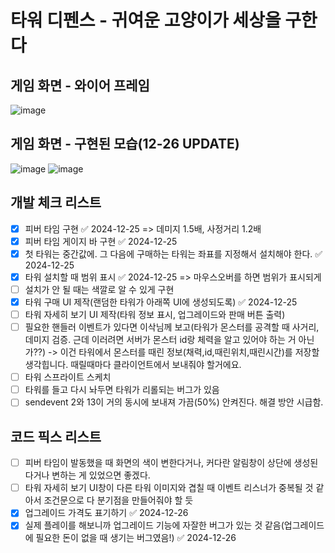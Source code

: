 # 타워 디펜스 - 귀여운 고양이가 세상을 구한다
## 게임 화면 - 와이어 프레임
![image](https://github.com/user-attachments/assets/c4616cd6-8b79-4a91-a89f-27b1dcc6aca0)

## 게임 화면 - 구현된 모습(12-26 UPDATE)
![image](https://github.com/user-attachments/assets/9c1fa121-377c-4949-9aab-138c3b478138)
![image](https://github.com/user-attachments/assets/836f2ca0-1afc-4c7c-9124-06ec5407f0d0)

## 개발 체크 리스트
- [x] 피버 타임 구현 ✅ 2024-12-25 => 데미지 1.5배, 사정거리 1.2배
- [x] 피버 타임 게이지 바 구현 ✅ 2024-12-25
- [x] 첫 타워는 중간값에. 그 다음에 구매하는 타워는 좌표를 지정해서 설치해야 한다. ✅ 2024-12-25
- [x] 타워 설치할 때 범위 표시 ✅ 2024-12-25 => 마우스오버를 하면 범위가 표시되게
- [ ] 설치가 안 될 때는 색깔로 알 수 있게 구현
- [x] 타워 구매 UI 제작(랜덤한 타워가 아래쪽 UI에 생성되도록) ✅ 2024-12-25
- [ ] 타워 자세히 보기 UI 제작(타워 정보 표시, 업그레이드와 판매 버튼 출력)
- [ ] 필요한 핸들러 이벤트가 있다면 이삭님께 보고(타워가 몬스터를 공격할 때 사거리, 데미지 검증. 근데 이러려면 서버가 몬스터 id랑 체력을 알고 있어야 하는 거 아닌가??) -> 이건 타워에서 몬스터를 때린 정보(채력,id,때린위치,때린시간)를 저장할 생각힙니다. 때릴때마다 클라이언트에서 보내줘야 할거에요.
- [ ] 타워 스프라이트 스케치
- [ ] 타워를 들고 다시 놔두면 타워가 리롤되는 버그가 있음
- [ ] sendevent 2와 13이 거의 동시에 보내져 가끔(50%) 안켜진다. 해결 방안 시급함.

## 코드 픽스 리스트
- [ ] 피버 타임이 발동했을 때 화면의 색이 변한다거나, 커다란 알림창이 상단에 생성된다거나 변하는 게 있었으면 좋겠다.
- [ ] 타워 자세히 보기 UI창이 다른 타워 이미지와 겹칠 때 이벤트 리스너가 중복될 것 같아서 조건문으로 다 분기점을 만들어줘야 할 듯
- [x] 업그레이드 가격도 표기하기 ✅ 2024-12-26
- [x] 실제 플레이를 해보니까 업그레이드 기능에 자잘한 버그가 있는 것 같음(업그레이드에 필요한 돈이 없을 때 생기는 버그였음!) ✅ 2024-12-26
